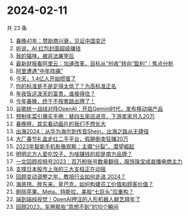 # 2024-02-11

共 23 条

<!-- BEGIN 36KR -->
<!-- 最后更新时间 2024-02-11 01:02:46 +0800 -->
1. [春晚41年：赞助商兴衰，见证中国变迁](https://36kr.com/p/2640795576434945)
1. [听说，AI 红包封面超级赚钱](https://36kr.com/p/2641001191768327)
1. [我的猫咪，被非法屠宰后](https://36kr.com/p/2638210053684356)
1. [最新财报看阿里云：加速改革，目标从“创收”转向“盈利”｜焦点分析](https://36kr.com/p/2641251715693699)
1. [阿里遭遇“中年阵痛”](https://36kr.com/p/2640594423500040)
1. [今天，1.4亿人开始掼蛋了](https://36kr.com/p/2642355741834370)
1. [你的标准是不是定得太低了？为高标准正名](https://36kr.com/p/2591068212230788)
1. [年夜饭这泼天的富贵，谁接得住？](https://36kr.com/p/2640708494048389)
1. [今年春晚，终于不按套路出牌了！](https://36kr.com/p/2642186520132736)
1. [谷歌统一战线对阵OpenAI：开启Gemini时代，发布移动端产品](https://36kr.com/p/2640763957148806)
1. [预制年菜引爆买手圈：替四五家店进货，下游卖家月入20万](https://36kr.com/p/2640776028503173)
1. [春晚呀，其实看动画片的我们不想长大](https://36kr.com/p/2641580587565317)
1. [出海2024：从华为海尔到传音Shein，出海之路从无捷径](https://36kr.com/p/2640608137776384)
1. [大厂春节礼盒走红二手平台，假期倒卖狂赚20万](https://36kr.com/p/2641942423813253)
1. [2023年智能手机影像观察：主摄“分裂”、潜望崛起](https://36kr.com/p/2641095397409025)
1. [明明北方人爱吃饺子，为啥赚钱的却是南方品牌？](https://36kr.com/p/2642004925366531)
1. [一文回顾视频号2023：百万粉账号数量翻倍，服饰珠宝成直播电商主力](https://36kr.com/p/2640767220137095)
1. [支撑日本股市上涨的三大支柱正在动摇](https://36kr.com/p/2641152867074309)
1. [回顾变动调整之年，教培行业如何走进 2024？](https://36kr.com/p/2641251203285256)
1. [海底捞、胖东来、星巴克，如何构建员工价值和顾客价值？](https://36kr.com/p/2641241083252231)
1. [剔除苹果、Meta、特斯拉，美股“七巨头”应重构？](https://36kr.com/p/2641152760249480)
1. [端到端纯视觉！OpenAI押注的人形机器人献艺拜年了](https://36kr.com/p/2642215327186049)
1. [回顾2023，车圈那些“意想不到”的10个瞬间](https://36kr.com/p/2640643789143171)
<!-- END 36KR -->